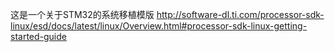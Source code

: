 这是一个关于STM32的系统移植模版
http://software-dl.ti.com/processor-sdk-linux/esd/docs/latest/linux/Overview.html#processor-sdk-linux-getting-started-guide
